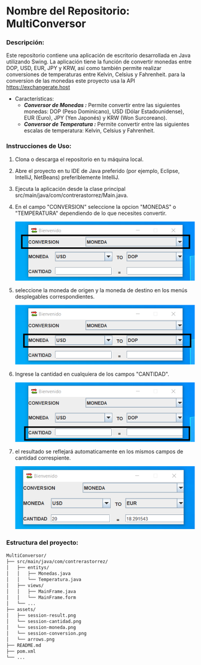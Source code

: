 # Nombre del Repositorio: MultiConversor

### Descripción:
Este repositorio contiene una aplicación de escritorio desarrollada en Java utilizando Swing. La aplicación tiene la función de convertir monedas entre DOP, USD, EUR, JPY y KRW, así como también permite realizar conversiones de temperaturas entre Kelvin, Celsius y Fahrenheit.
para la conversion de las monedas este proyecto usa la API https://exchangerate.host
* Características:
  * ***Conversor de Monedas :***
    Permite convertir entre las siguientes monedas: DOP (Peso Dominicano), USD (Dólar Estadounidense), EUR (Euro), JPY (Yen Japonés) y KRW (Won Surcoreano).
  * ***Conversor de Temperatura :*** Permite convertir entre las siguientes escalas de temperatura: Kelvin, Celsius y Fahrenheit.

### Instrucciones de Uso:

1. Clona o descarga el repositorio en tu máquina local.
2. Abre el proyecto en tu IDE de Java preferido (por ejemplo, Eclipse, IntelliJ, NetBeans) preferiblemente IntelliJ.
3. Ejecuta la aplicación desde la clase principal src/main/java/com/contrerastorrez/Main.java.


  1. En el campo "CONVERSION" seleccione la opcion "MONEDAS" o "TEMPERATURA" dependiendo de lo que necesites convertir.

     ![conversion](assets/session-conversion.png)
  2. seleccione la moneda de origen y la moneda de destino en los menús desplegables correspondientes.

     ![moneda](assets/session-moneda.png)
  3. Ingrese la cantidad en cualquiera de los campos "CANTIDAD".

     ![cantidad](assets/session-cantidad.png)
  4. el resultado se reflejará automaticamente en los mismos campos de cantidad correspiente.

     ![resultadp](assets/session-result.png)

### Estructura del proyecto: 
    MultiConversor/
    ├── src/main/java/com/contrerastorrez/
    │   ├── entitys/
    │   │   ├── Monedas.java
    │   │   └── Temperatura.java
    │   ├── views/
    │   │   ├── MainFrame.java
    │   │   └── MainFrame.form
    │   └── ...
    ├── assets/
    │   ├── session-result.png
    │   └── session-cantidad.png
    │   └── session-moneda.png
    │   └── session-conversion.png
    │   └── arrows.png
    ├── README.md
    ├── pom.xml
    └── ...
